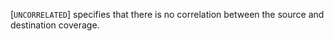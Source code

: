 [`UNCORRELATED`] specifies that there is no
correlation between the source and destination coverage.